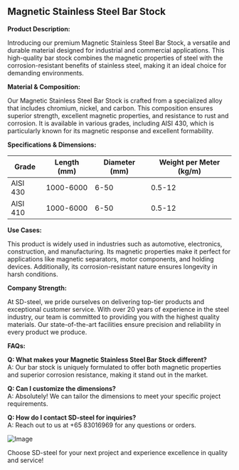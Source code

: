 ## Magnetic Stainless Steel Bar Stock

**Product Description:**

Introducing our premium Magnetic Stainless Steel Bar Stock, a versatile and durable material designed for industrial and commercial applications. This high-quality bar stock combines the magnetic properties of steel with the corrosion-resistant benefits of stainless steel, making it an ideal choice for demanding environments.

**Material & Composition:**

Our Magnetic Stainless Steel Bar Stock is crafted from a specialized alloy that includes chromium, nickel, and carbon. This composition ensures superior strength, excellent magnetic properties, and resistance to rust and corrosion. It is available in various grades, including AISI 430, which is particularly known for its magnetic response and excellent formability.

**Specifications & Dimensions:**

| Grade | Length (mm) | Diameter (mm) | Weight per Meter (kg/m) |
|-------|-------------|---------------|-------------------------|
| AISI 430 | 1000-6000 | 6-50 | 0.5-12 |
| AISI 410 | 1000-6000 | 6-50 | 0.5-12 |

**Use Cases:**

This product is widely used in industries such as automotive, electronics, construction, and manufacturing. Its magnetic properties make it perfect for applications like magnetic separators, motor components, and holding devices. Additionally, its corrosion-resistant nature ensures longevity in harsh conditions.

**Company Strength:**

At SD-steel, we pride ourselves on delivering top-tier products and exceptional customer service. With over 20 years of experience in the steel industry, our team is committed to providing you with the highest quality materials. Our state-of-the-art facilities ensure precision and reliability in every product we produce.

**FAQs:**

**Q: What makes your Magnetic Stainless Steel Bar Stock different?**  
A: Our bar stock is uniquely formulated to offer both magnetic properties and superior corrosion resistance, making it stand out in the market.

**Q: Can I customize the dimensions?**  
A: Absolutely! We can tailor the dimensions to meet your specific project requirements.

**Q: How do I contact SD-steel for inquiries?**  
A: Reach out to us at +65 83016969 for any questions or orders.

![Image](https://github.com/user-attachments/assets/2567258e-e124-4816-932d-1809bd27ef0b)

Choose SD-steel for your next project and experience excellence in quality and service!